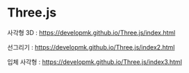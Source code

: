 # Three.js
사각형 3D :
https://developmk.github.io/Three.js/index.html

선그리기 :
https://developmk.github.io/Three.js/index2.html

입체 사각형 :
https://developmk.github.io/Three.js/index3.html
